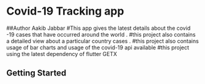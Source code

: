 # Covid-19 Tracking app 
##Author Aakib Jabbar
#This app gives the latest details about the covid -19 cases that have occurred around the world .
#this project also contains a detailed view about a particular country cases .
#this project also contains usage of bar charts and usage of the covid-19 api available
#this project using the latest dependency of flutter GETX 

## Getting Started

